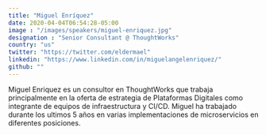 ```yaml
---
title: "Miguel Enríquez"
date: 2020-04-04T06:54:28-05:00
image : "/images/speakers/miguel-enriquez.jpg"
designation : "Senior Consultant @ ThoughtWorks"
country: "us"
twitter: "https://twitter.com/eldermael"
linkedin: "https://www.linkedin.com/in/miguelangelenriquez/"
github: ""
---
```


Miguel Enriquez es un consultor en ThoughtWorks que trabaja principalmente en la oferta de estrategia de Plataformas Digitales como integrante de equipos de infraestructura y CI/CD. Miguel ha trabajado durante los ultimos 5 años en varias implementaciones de microservicios en diferentes posiciones.